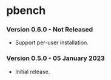 # pbench

### Version 0.6.0 - Not Released
- Support per-user installation.

### Version 0.5.0 - 05 January 2023

- Initial release.
